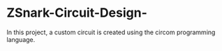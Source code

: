 # ZSnark-Circuit-Design-
In this project, a custom circuit is created using the circom programming language.
